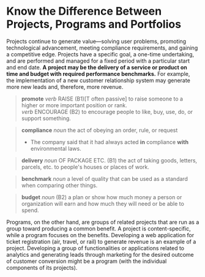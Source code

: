# Know the Difference Between Projects, Programs and Portfolios  

Projects continue to generate value—solving user problems, promoting technological advancement, meeting compliance requirements, and gaining a competitive edge. 
Projects have a specific goal, a one-time undertaking, and are performed and managed for a fixed period with a particular start and end date. 
**A project may be the delivery of a service or product on time and budget with required performance benchmarks.** 
For example, the implementation of a new customer relationship system may generate more new leads and, therefore, more revenue.  
> **promote** _verb_ RAISE  (B1)\[T often passive] to raise someone to a higher or more important position or rank.  
> _verb_ ENCOURAGE (B2) to encourage people to like, buy, use, do, or support something.    

> **compliance** _noun_ the act of obeying an order, rule, or request  
> - The company said that it had always acted **in** compliance **with** environmental laws.  

> **delivery**  _noun_ OF PACKAGE ETC. (B1) the act of taking goods, letters, parcels, etc. to people's houses or places of work.  

> **benchmark** _noun_ a level of quality that can be used as a standard when comparing other things.  

> **budget** _noun_ (B2) a plan or show how much money a person or organization will earn and how much they will need or be able to spend.  

Programs, on the other hand, are groups of related projects that are run as a group toward producing a common benefit. A project is content-specific, while a program focuses on the benefits. Developing a web application for ticket registration (air, travel, or rail) to generate revenue is an example of a project. Developing a group of functionalities or applications related to analytics and generating leads through marketing for the desired outcome of customer conversion might be a program (with the individual components of its projects).   

